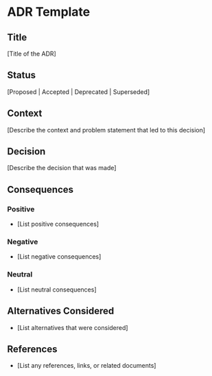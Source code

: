 # ADR Template

## Title

[Title of the ADR]

## Status

[Proposed | Accepted | Deprecated | Superseded]

## Context

[Describe the context and problem statement that led to this decision]

## Decision

[Describe the decision that was made]

## Consequences

### Positive

- [List positive consequences]

### Negative

- [List negative consequences]

### Neutral

- [List neutral consequences]

## Alternatives Considered

- [List alternatives that were considered]

## References

- [List any references, links, or related documents]
